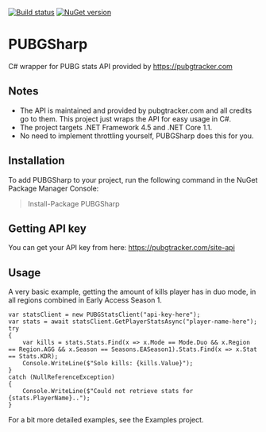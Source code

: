 [![Build status](https://ci.appveyor.com/api/projects/status/hb3fiwht7531imv6?svg=true)](https://ci.appveyor.com/project/eklypss/pubgsharp)
[![NuGet version](https://badge.fury.io/nu/PUBGSharp.svg)](https://badge.fury.io/nu/PUBGSharp)

# PUBGSharp
C# wrapper for PUBG stats API provided by https://pubgtracker.com

## Notes
* The API is maintained and provided by pubgtracker.com and all credits go to them. This project just wraps the API for easy usage in C#.
* The project targets .NET Framework 4.5 and .NET Core 1.1.
* No need to implement throttling yourself, PUBGSharp does this for you.

## Installation
To add PUBGSharp to your project, run the following command in the NuGet Package Manager Console:
>Install-Package PUBGSharp

## Getting API key
You can get your API key from here: https://pubgtracker.com/site-api

## Usage
A very basic example, getting the amount of kills player has in duo mode, in all regions combined in Early Access Season 1.
```
var statsClient = new PUBGStatsClient("api-key-here");
var stats = await statsClient.GetPlayerStatsAsync("player-name-here");
try
{
    var kills = stats.Stats.Find(x => x.Mode == Mode.Duo && x.Region == Region.AGG && x.Season == Seasons.EASeason1).Stats.Find(x => x.Stat == Stats.KDR);
    Console.WriteLine($"Solo kills: {kills.Value}");
}
catch (NullReferenceException)
{
    Console.WriteLine($"Could not retrieve stats for {stats.PlayerName}..");
}
```
For a bit more detailed examples, see the Examples project.

